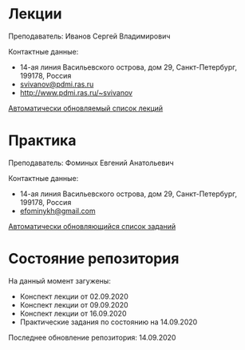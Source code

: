 # Лекции

Преподаватель: Иванов Сергей Владимирович

Контактные данные:
+ 14-ая линия Васильевского острова, дом 29, Санкт-Петербург, 199178, Россия
+ svivanov@pdmi.ras.ru
+ http://www.pdmi.ras.ru/~svivanov

[Автоматически обновляемый список лекций](http://www.pdmi.ras.ru/~svivanov/uni/uni.html)

# Практика

Преподаватель: Фоминых Евгений Анатольевич

Контактные данные:
+ 14-ая линия Васильевского острова, дом 29, Санкт-Петербург, 199178, Россия
+ efominykh@gmail.com

[Автоматически обновляющийся список заданий](http://mathcenter.spb.ru/nikaan/2020/topology3.pdf)

# Состояние репозитория

На данный момент загужены:
+ Конспект лекции от 02.09.2020
+ Конспект лекции от 09.09.2020
+ Конспект лекции от 16.09.2020
+ Практические задания по состоянию на 14.09.2020

Последнее обновление репозитория: 14.09.2020
